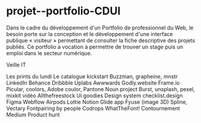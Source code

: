 # projet--portfolio-CDUI
Dans le cadre du développement d'un Portfolio de professionnel du Web, le besoin porte sur la conception et le développement d'une interface publique « visiteur » permettant de consulter la fiche descriptive des projets publiés. Ce portfolio a vocation à permettre de trouver un stage puis un emploi dans le secteur numérique.


Veille IT 

Les prints du lundi
Le catalogue kickstart
Buzzman, grapheine, mnstr
LinkedIn
Behance
Dribbble
Uplabs
Awwwards
Godly.website
Frame.io
Picular, coolors, Adobe coulor, Pantone
Noun project
Burst, unsplash, pexel, mixkit vidéo
Allthefreestock
Ui goodies
Design system
checklist.design
Figma
Webflow
Airpods
Lottie
Notion
Glide app
Fyuse (image 3D)
Spline, Vectary
Fontpairing by people
Codrops
WhatTheFont!
Contournement
Medium
Product hunt
